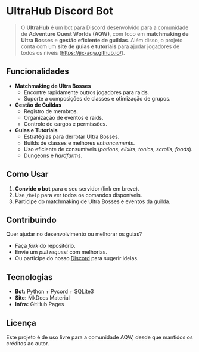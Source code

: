# UltraHub Discord Bot

> O **UltraHub** é um bot para Discord desenvolvido para a comunidade de **Adventure Quest Worlds (AQW)**, com foco em **matchmaking de Ultra Bosses** e **gestão eficiente de guildas**. Além disso, o projeto conta com um **site de guias e tutoriais** para ajudar jogadores de todos os níveis (https://jix-aqw.github.io/).

## Funcionalidades
- **Matchmaking de Ultra Bosses**
  - Encontre rapidamente outros jogadores para raids.
  - Suporte a composições de classes e otimização de grupos.
- **Gestão de Guildas**
  - Registro de membros.
  - Organização de eventos e raids.
  - Controle de cargos e permissões.
- **Guias e Tutoriais**
  - Estratégias para derrotar Ultra Bosses.
  - Builds de classes e melhores *enhancements*.
  - Uso eficiente de consumíveis (*potions*, *elixirs*, *tonics*, *scrolls*, *foods*).
  - Dungeons e *hardfarms*.

## Como Usar
1. **Convide o bot** para o seu servidor (link em breve).
2. Use `/help` para ver todos os comandos disponíveis.
3. Participe do matchmaking de Ultra Bosses e eventos da guilda.

## Contribuindo
Quer ajudar no desenvolvimento ou melhorar os guias?  
- Faça *fork* do repositório.
- Envie um *pull request* com melhorias.
- Ou participe do nosso [Discord](https://discord.gg/YAuXU4wJS8) para sugerir ideias.

## Tecnologias
- **Bot:** Python + Pycord + SQLite3
- **Site:** MkDocs Material
- **Infra:** GitHub Pages

## Licença
Este projeto é de uso livre para a comunidade AQW, desde que mantidos os créditos ao autor.
